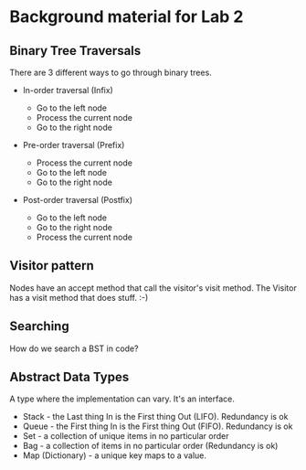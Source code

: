 # Background material for Lab 2

## Binary Tree Traversals

There are 3 different ways to go through binary trees.

* In-order traversal (Infix)

	* Go to the left node
	* Process the current node
	* Go to the right node

* Pre-order traversal (Prefix)

	* Process the current node
	* Go to the left node
	* Go to the right node

* Post-order traversal (Postfix)

	* Go to the left node
	* Go to the right node
	* Process the current node

## Visitor pattern

Nodes have an accept method that call the visitor's visit method.
The Visitor has a visit method that does stuff. :-)

## Searching

How do we search a BST in code?

## Abstract Data Types

A type where the implementation can vary. It's an interface.

* Stack - the Last thing In is the First thing Out (LIFO). Redundancy is ok
* Queue - the First thing In is the First thing Out (FIFO). Redundancy is ok
* Set - a collection of unique items in no particular order
* Bag - a collection of items in no particular order (Redundancy is ok)
* Map (Dictionary) - a unique key maps to a value.